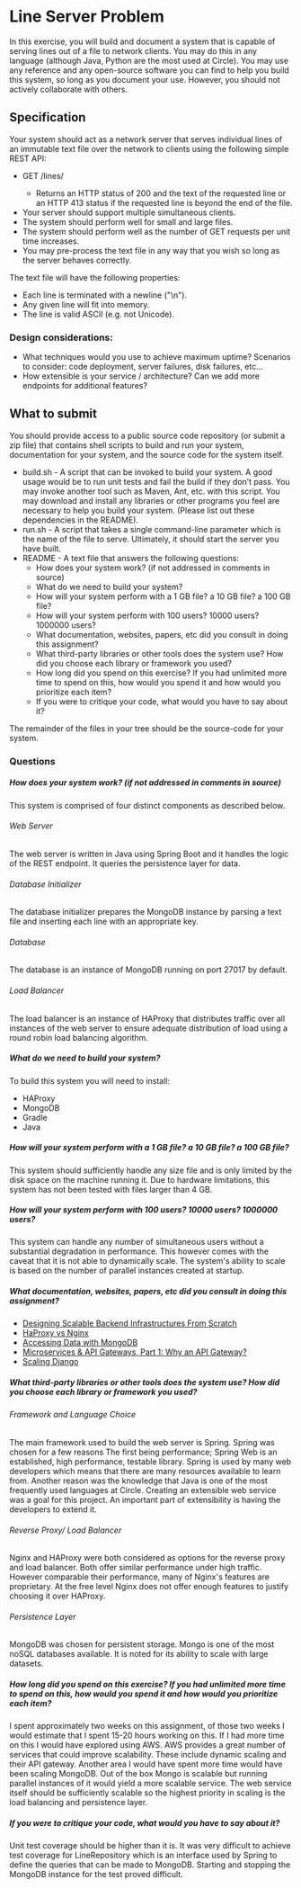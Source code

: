 # Line Server Problem
In this exercise, you will build and document a system that is capable of serving lines out of a
file to network clients. You may do this in any language (although Java, Python are the most
used at Circle). You may use any reference and any open-source software you can find to help
you build this system, so long as you document your use. However, you should not actively
collaborate with others.

## Specification
Your system should act as a network server that serves individual lines of an immutable text file
over the network to clients using the following simple REST API:
* GET /lines/<line index>
  * Returns an HTTP status of 200 and the text of the requested line or an HTTP 413 status if the requested line is beyond the end of the file.
* Your server should support multiple simultaneous clients.
* The system should perform well for small and large files.
* The system should perform well as the number of GET requests per unit time increases.
* You may pre-process the text file in any way that you wish so long as the server behaves
correctly.

The text file will have the following properties:
* Each line is terminated with a newline ("\n").
* Any given line will fit into memory.
* The line is valid ASCII (e.g. not Unicode).

### Design considerations:
* What techniques would you use to achieve maximum uptime? Scenarios to consider:
code deployment, server failures, disk failures, etc…
* How extensible is your service / architecture? Can we add more endpoints for additional
features?
## What to submit
You should provide access to a public source code repository (or submit a zip file) that contains
shell scripts to build and run your system, documentation for your system, and the source code
for the system itself.
* build.sh​ - A script that can be invoked to build your system. A good usage would be to
run unit tests and fail the build if they don’t pass. You may invoke another tool such as
Maven, Ant, etc. with this script. You may download and install any libraries or other
programs you feel are necessary to help you build your system. (Please list out these
dependencies in the README).
* run.sh​ - A script that takes a single command-line parameter which is the name of the
file to serve. Ultimately, it should start the server you have built.
* README​ - A text file that answers the following questions:
  * How does your system work? (if not addressed in comments in source)
  * What do we need to build your system?
  * How will your system perform with a 1 GB file? a 10 GB file? a 100 GB file?
  * How will your system perform with 100 users? 10000 users? 1000000 users?
  * What documentation, websites, papers, etc did you consult in doing this assignment?
  * What third-party libraries or other tools does the system use? How did you
choose each library or framework you used?
  * How long did you spend on this exercise? If you had unlimited more time to spend on this, how would you spend it and how would you prioritize each item?
  * If you were to critique your code, what would you have to say about it?

The remainder of the files in your tree should be the source-code for your system.


### Questions 
##### How does your system work? (if not addressed in comments in source)
This system is comprised of four distinct components as described below.

###### Web Server
The web server is written in Java using Spring Boot and it handles the logic of the REST endpoint. It queries the persistence
layer for data.

###### Database Initializer 
The database initializer prepares the MongoDB instance by parsing a text file and inserting each line with an appropriate
key.

###### Database
The database is an instance of MongoDB running on port 27017 by default.

###### Load Balancer
The load balancer is an instance of HAProxy that distributes traffic over all instances of the web server to ensure
adequate distribution of load using a round robin load balancing algorithm.
  
##### What do we need to build your system?
To build this system you will need to install:
* HAProxy
* MongoDB 
* Gradle
* Java

##### How will your system perform with a 1 GB file? a 10 GB file? a 100 GB file?
This system should sufficiently handle any size file and is only limited by the disk space on the machine running it.
Due to hardware limitations, this system has not been tested with files larger than 4 GB.

##### How will your system perform with 100 users? 10000 users? 1000000 users?
This system can handle any number of simultaneous users without a substantial degradation in performance. This however
comes with the caveat that it is not able to dynamically scale. The system's ability to scale is based on the number of parallel
instances created at startup. 

##### What documentation, websites, papers, etc did you consult in doing this assignment?
   * [Designing Scalable Backend Infrastructures From Scratch](https://medium.com/@helloansh/designing-scalable-backend-infrastructures-from-scratch-af80f5767ccc)
   * [HaProxy vs Nginx](https://www.keycdn.com/support/haproxy-vs-nginx/)
   * [Accessing Data with MongoDB](https://spring.io/guides/gs/accessing-data-mongodb/)
   * [Microservices & API Gateways, Part 1: Why an API Gateway?](https://www.nginx.com/blog/microservices-api-gateways-part-1-why-an-api-gateway/)
   * [Scaling Django](https://djangobook.com/scaling-django/)
   
#####  What third-party libraries or other tools does the system use? How did you choose each library or framework you used?
###### Framework and Language Choice
The main framework used to build the web server is Spring. Spring was chosen for a few reasons
The first being performance; Spring Web is an established, high performance, testable library. Spring is used by many web developers
which means that there are many resources available to learn from. Another reason was the knowledge that
Java is one of the most frequently used languages at Circle. Creating an extensible web service was
a goal for this project. An important part of extensibility is having the developers to extend it.
###### Reverse Proxy/ Load Balancer 
Nginx and HAProxy were both considered as options for the reverse proxy and load balancer. Both offer similar performance under high 
traffic. However comparable their performance, many of Nginx's features
are proprietary. At the free level Nginx does not offer enough features to justify choosing it over
HAProxy. 
###### Persistence Layer
MongoDB was chosen for persistent storage. Mongo is one of the most noSQL databases available. It is noted for its ability to 
scale with large datasets. 



##### How long did you spend on this exercise? If you had unlimited more time to spend on this, how would you spend it and how would you prioritize each item?
I spent approximately two weeks on this assignment, of those two weeks I would estimate that I spent 15-20 hours working on this.
 If I had more time on this I would have explored using AWS. AWS provides a great number of services that could 
 improve scalability. These include dynamic scaling and their API gateway. Another area I would have spent more time would 
 have been scaling MongoDB. Out of the box Mongo is scalable but running parallel instances of it would yield a more scalable service.
 The web service itself should be sufficiently scalable so the highest priority in scaling is the load balancing and persistence layer. 

##### If you were to critique your code, what would you have to say about it?
Unit test coverage should be higher than it is. It was very difficult to achieve test coverage for LineRepository which 
is an interface used by Spring to define the queries that can be made to MongoDB. Starting and stopping the MongoDB instance 
for the test proved difficult. 
